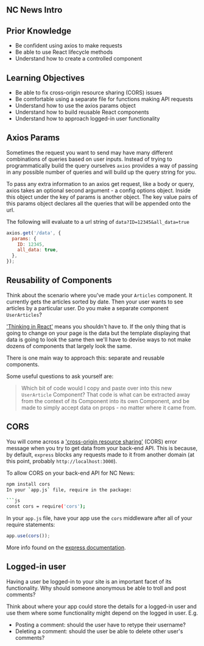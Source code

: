 ## NC News Intro

## Prior Knowledge

- Be confident using axios to make requests
- Be able to use React lifecycle methods
- Understand how to create a controlled component

## Learning Objectives

- Be able to fix cross-origin resource sharing (CORS) issues
- Be comfortable using a separate file for functions making API requests
- Understand how to use the axios params object
- Understand how to build reusable React components
- Understand how to approach logged-in user functionality

## Axios Params

Sometimes the request you want to send may have many different combinations of queries based on user inputs. Instead of trying to programmatically build the query ourselves `axios` provides a way of passing in any possible number of queries and will build up the query string for you.

To pass any extra information to an axios get request, like a body or query, axios takes an optional second argument - a config options object.
Inside this object under the key of params is another object. The key value pairs of this params object declares all the queries that will be appended onto the url.

The following will evaluate to a url string of `data?ID=12345&all_data=true`

```js
axios.get('/data', {
  params: {
    ID: 12345,
    all_data: true,
  },
});
```

## Reusability of Components

Think about the scenario where you've made your `Articles` component. It currently gets the articles sorted by date. Then your user wants to see articles by a particular user. Do you make a separate component `UserArticles`?

['Thinking in React'](https://reactjs.org/docs/thinking-in-react.html) means you shouldn't have to. If the only thing that is going to change on your page is the data but the template displaying that data is going to look the same then we'll have to devise ways to not make dozens of components that largely look the same.

There is one main way to approach this: separate and reusable components.

Some useful questions to ask yourself are:

> Which bit of code would I copy and paste over into this new `UserArticle` Component?
> That code is what can be extracted away from the context of its Component into its own Component, and be made to simply accept data on props - no matter where it came from.

## CORS

You will come across a ['cross-origin resource sharing'](https://developer.mozilla.org/en-US/docs/Web/HTTP/CORS) (CORS) error message when you try to get data from your back-end API. This is because, by default, `express` blocks any requests made to it from another domain (at this point, probably `http://localhost:3000`).

To allow CORS on your back-end API for NC News:

````bash
npm install cors
In your `app.js` file, require in the package:

```js
const cors = require('cors');
````

In your `app.js` file, have your app use the `cors` middleware after all of your require statements:

```js
app.use(cors());
```

More info found on the [express documentation](https://expressjs.com/en/resources/middleware/cors.html).

## Logged-in user

Having a user be logged-in to your site is an important facet of its functionality. Why should someone anonymous be able to troll and post comments?

Think about where your app could store the details for a logged-in user and use them where some functionality might depend on the logged in user. E.g.

- Posting a comment: should the user have to retype their username?
- Deleting a comment: should the user be able to delete other user's comments?
